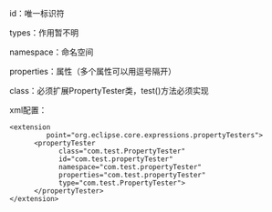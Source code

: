 id：唯一标识符

types：作用暂不明

namespace：命名空间

properties：属性（多个属性可以用逗号隔开）

class：必须扩展PropertyTester类，test\(\)方法必须实现

xml配置：

```
<extension
         point="org.eclipse.core.expressions.propertyTesters">
      <propertyTester
            class="com.test.PropertyTester"
            id="com.test.propertyTester"
            namespace="com.test.propertyTester"
            properties="com.test.propertyTester"
            type="com.test.PropertyTester">
      </propertyTester>
</extension>
```




